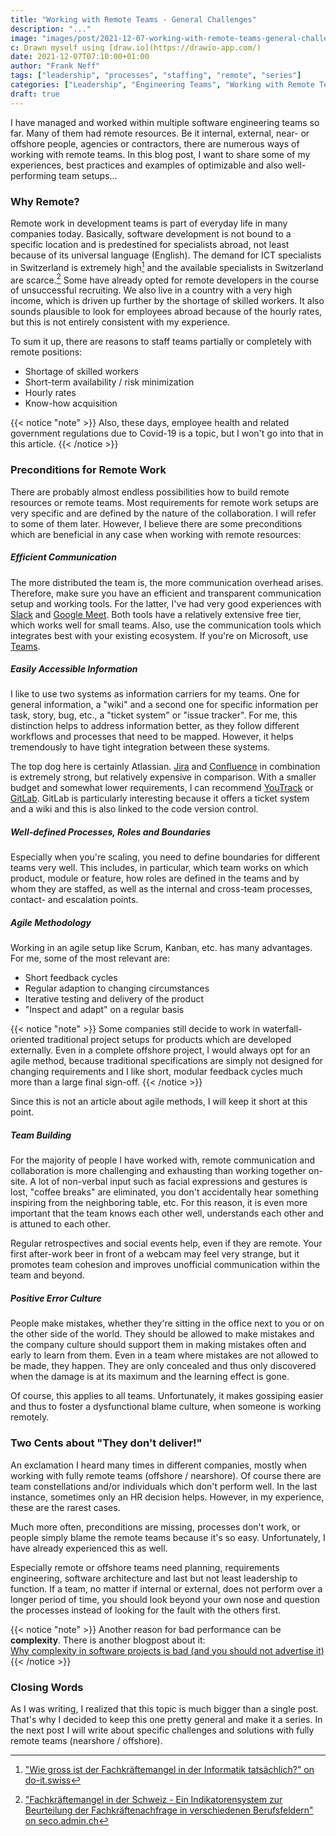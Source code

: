 ```yaml
---
title: "Working with Remote Teams - General Challenges"
description: "..."
image: "images/post/2021-12-07-working-with-remote-teams-general-challenges.png"
c: Drawn myself using [draw.io](https://drawio-app.com/)
date: 2021-12-07T07:10:00+01:00
author: "Frank Neff"
tags: ["leadership", "processes", "staffing", "remote", "series"]
categories: ["Leadership", "Engineering Teams", "Working with Remote Teams"]
draft: true
---
```


I have managed and worked within multiple software engineering teams so far. Many of them had remote resources. Be it 
internal, external, near- or offshore people, agencies or contractors, there are numerous ways of working with remote 
teams. In this blog post, I want to share some of my experiences, best practices and examples of optimizable and also 
well-performing team setups...

<!--more-->

### Why Remote?

Remote work in development teams is part of everyday life in many companies today. Basically, software development is 
not bound to a specific location and is predestined for specialists abroad, not least because of its universal language 
(English). The demand for ICT specialists in Switzerland is extremely high[^1] and the available specialists in Switzerland 
are scarce.[^2] Some have already opted for remote developers in the course of unsuccessful recruiting. We also live in 
a country with a very high income, which is driven up further by the shortage of skilled workers. It also sounds 
plausible to look for employees abroad because of the hourly rates, but this is not entirely consistent with my 
experience.

To sum it up, there are reasons to staff teams partially or completely with remote positions:

* Shortage of skilled workers
* Short-term availability / risk minimization
* Hourly rates
* Know-how acquisition

{{< notice "note" >}}
Also, these days, employee health and related government regulations due to Covid-19 is a topic, but I won't go into
that in this article.
{{< /notice >}}

### Preconditions for Remote Work

There are probably almost endless possibilities how to build remote resources or remote teams. Most requirements for 
remote work setups are very specific and are defined by the nature of the collaboration. I will refer to some of them 
later. However, I believe there are some preconditions which are beneficial in any case when working with remote 
resources:

##### Efficient Communication

The more distributed the team is, the more communication overhead arises. Therefore, make sure you have an efficient and 
transparent communication setup and working tools. For the latter, I've had very good experiences with 
[Slack](https://slack.com/) and [Google Meet](https://meet.google.com/). Both tools have a relatively extensive free 
tier, which works well for small teams. Also, use the communication tools which integrates best with your existing 
ecosystem. If you're on Microsoft, use [Teams](https://www.microsoft.com/de-ch/microsoft-teams).

##### Easily Accessible Information

I like to use two systems as information carriers for my teams. One for general information, a "wiki" and a second one for 
specific information per task, story, bug, etc., a "ticket system" or "issue tracker". For me, this distinction helps to 
address information better, as they follow different workflows and processes that need to be mapped. However, it helps 
tremendously to have tight integration between these systems.

The top dog here is certainly Atlassian. [Jira](https://www.atlassian.com/de/software/jira) and 
[Confluence](https://www.atlassian.com/de/software/confluence) in combination is extremely strong, but relatively 
expensive in comparison. With a smaller budget and somewhat lower requirements, I can recommend 
[YouTrack](https://www.jetbrains.com/youtrack) or [GitLab](https://about.gitlab.com/). GitLab is 
particularly interesting because it offers a ticket system and a wiki and this is also linked to the code version 
control.

##### Well-defined Processes, Roles and Boundaries

Especially when you're scaling, you need to define boundaries for different teams very well. This includes, in
particular, which team works on which product, module or feature, how roles are defined in the teams and by whom they
are staffed, as well as the internal and cross-team processes, contact- and escalation points.

##### Agile Methodology

Working in an agile setup like Scrum, Kanban, etc. has many advantages. For me, some of the most relevant are:

* Short feedback cycles
* Regular adaption to changing circumstances
* Iterative testing and delivery of the product
* "Inspect and adapt" on a regular basis

{{< notice "note" >}}
Some companies still decide to work in waterfall-oriented traditional project setups for products which are developed 
externally. Even in a complete offshore project, I would always opt for an agile method, because traditional 
specifications are simply not designed for changing requirements and I like short, modular feedback cycles much more 
than a large final sign-off.
{{< /notice >}}

Since this is not an article about agile methods, I will keep it short at this point.

##### Team Building

For the majority of people I have worked with, remote communication and collaboration is more challenging and exhausting 
than working together on-site. A lot of non-verbal input such as facial expressions and gestures is lost, "coffee breaks" 
are eliminated, you don't accidentally hear something inspiring from the neighboring table, etc. For this reason, it is 
even more important that the team knows each other well, understands each other and is attuned to each other.

Regular retrospectives and social events help, even if they are remote. Your first after-work beer in front of a webcam 
may feel very strange, but it promotes team cohesion and improves unofficial communication within the team and beyond.

##### Positive Error Culture

People make mistakes, whether they're sitting in the office next to you or on the other side of the world. They should 
be allowed to make mistakes and the company culture should support them in making mistakes often and early to learn from 
them. Even in a team where mistakes are not allowed to be made, they happen. They are only concealed and thus only discovered 
when the damage is at its maximum and the learning effect is gone.

Of course, this applies to all teams. Unfortunately, it makes gossiping easier and thus to foster a dysfunctional blame 
culture, when someone is working remotely.

### Two Cents about "They don't deliver!"

An exclamation I heard many times in different companies, mostly when working with fully remote teams (offshore / 
nearshore). Of course there are team constellations and/or individuals which don't perform well. In the last instance, 
sometimes only an HR decision helps. However, in my experience, these are the rarest cases.

Much more often, preconditions are missing, processes don't work, or people simply blame the remote teams because it's 
so easy. Unfortunately, I have already experienced this as well.

Especially remote or offshore teams need planning, requirements engineering, software architecture and last but not 
least leadership to function. If a team, no matter if internal or external, does not perform over a longer period of 
time, you should look beyond your own nose and question the processes instead of looking for the fault with the others 
first.

{{< notice "note" >}}
Another reason for bad performance can be **complexity**. There is another blogpost about it:<br>[Why complexity in software projects is bad (and you should not advertise it)](/blog/2021-08-10-why-complexity-in-software-is-bad/)
{{< /notice >}}

### Closing Words

As I was writing, I realized that this topic is much bigger than a single post. That's why I decided to keep this one 
pretty general and make it a series. In the next post I will write about specific challenges and solutions with fully 
remote teams (nearshore / offshore).

[^1]: ["Wie gross ist der Fachkräftemangel in der Informatik tatsächlich?" on do-it.swiss](https://www.do-it.swiss/fachkraeftemangel_in_der_informatik/)
[^2]: ["Fachkräftemangel in der Schweiz - Ein Indikatorensystem zur Beurteilung der Fachkräftenachfrage in verschiedenen Berufsfeldern" on seco.admin.ch](https://www.seco.admin.ch/seco/de/home/Publikationen_Dienstleistungen/Publikationen_und_Formulare/Arbeit/Arbeitsmarkt/Informationen_Arbeitsmarktforschung/fachkraeftemangel-in-der-schweiz---ein-indikatorensystem-zur-beu.html)

